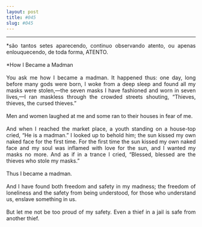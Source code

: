 ```yaml
---
layout: post
title: #045
slug: #045
---
```

---
<p class="description" style="text-align: justify;">
*são tantos setes aparecendo, continuo observando atento, ou apenas enlouquecendo, de toda forma, ATENTO.
<br>
  <br>
*How I Became a Madman
<br>
  <br>
You ask me how I became a madman. It happened thus: one day, long before many gods were born, I woke from a deep sleep and found all my masks were stolen,—the seven masks I have fashioned and worn in seven lives,—I ran maskless through the crowded streets shouting, “Thieves, thieves, the cursed thieves.”
<br>
  <br>
Men and women laughed at me and some ran to their houses in fear of me.
<br>
  <br>
And when I reached the market place, a youth standing on a house-top cried, “He is a madman.” I looked up to behold him; the sun kissed my own naked face for the first time. For the first time the sun kissed my own naked face and my soul was inflamed with love for the sun, and I wanted my masks no more. And as if in a trance I cried, “Blessed, blessed are the thieves who stole my masks.”
<br>
  <br>
Thus I became a madman.
<br>
  <br>
And I have found both freedom and safety in my madness; the freedom of loneliness and the safety from being understood, for those who understand us, enslave something in us.
<br>
  <br>
But let me not be too proud of my safety. Even a thief in a jail is safe from another thief.
<br>
  <br>

